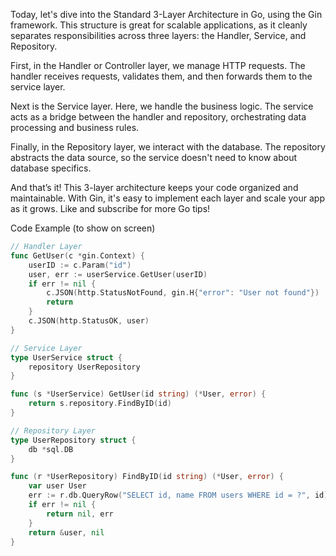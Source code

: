 Today, let's dive into the Standard 3-Layer Architecture in Go, using the Gin framework. This structure is great for scalable applications, as it cleanly separates responsibilities across three layers: the Handler, Service, and Repository.

First, in the Handler or Controller layer, we manage HTTP requests. The handler receives requests, validates them, and then forwards them to the service layer.

Next is the Service layer. Here, we handle the business logic. The service acts as a bridge between the handler and repository, orchestrating data processing and business rules.

Finally, in the Repository layer, we interact with the database. The repository abstracts the data source, so the service doesn't need to know about database specifics.

And that’s it! This 3-layer architecture keeps your code organized and maintainable. With Gin, it's easy to implement each layer and scale your app as it grows. Like and subscribe for more Go tips!

Code Example (to show on screen)
```go
// Handler Layer
func GetUser(c *gin.Context) {
    userID := c.Param("id")
    user, err := userService.GetUser(userID)
    if err != nil {
        c.JSON(http.StatusNotFound, gin.H{"error": "User not found"})
        return
    }
    c.JSON(http.StatusOK, user)
}

// Service Layer
type UserService struct {
    repository UserRepository
}

func (s *UserService) GetUser(id string) (*User, error) {
    return s.repository.FindByID(id)
}

// Repository Layer
type UserRepository struct {
    db *sql.DB
}

func (r *UserRepository) FindByID(id string) (*User, error) {
    var user User
    err := r.db.QueryRow("SELECT id, name FROM users WHERE id = ?", id).Scan(&user.ID, &user.Name)
    if err != nil {
        return nil, err
    }
    return &user, nil
}


